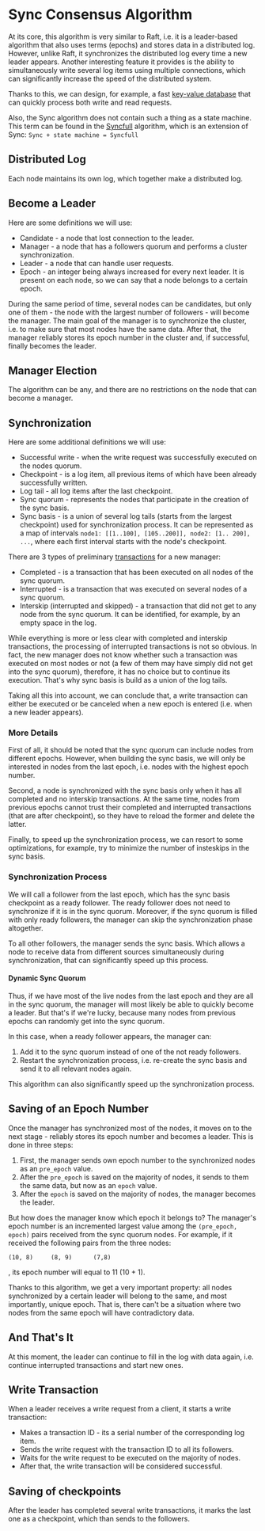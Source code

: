 # Sync Consensus Algorithm
At its core, this algorithm is very similar to Raft, i.e. it is a leader-based 
algorithm that also uses terms (epochs) and stores data in a distributed log. 
However, unlike Raft, it synchronizes the distributed log every time a new 
leader appears. Another interesting feature it provides is the ability to 
simultaneously write several log items using multiple connections, which can 
significantly increase the speed of the distributed system.

Thanks to this, we can design, for example, a fast [key-value database](https://github.com/ymz-ncnk/distributed-key-value-database-design) that can 
quickly process both write and read requests.

Also, the Sync algorithm does not contain such a thing as a state machine. This 
term can be found in the [Syncfull](https://github.com/ymz-ncnk/sync-consensus-algorithm/blob/main/Syncfull%20Consensus%20Algorithm.md) algorithm, which is an extension of Sync: 
`Sync + state machine = Syncfull`

## Distributed Log
Each node maintains its own log, which together make a distributed log.

## Become a Leader
Here are some definitions we will use:
- Candidate - a node that lost connection to the leader.
- Manager - a node that has a followers quorum and performs a cluster
  synchronization.
- Leader - a node that can handle user requests.
- Epoch - an integer being always increased for every next leader. It is present 
  on each node, so we can say that a node belongs to a certain epoch.

During the same period of time, several nodes can be candidates, but only one of
them - the node with the largest number of followers - will become the manager.
The main goal of the manager is to synchronize the cluster, i.e. to make sure 
that most nodes have the same data. After that, the manager reliably stores its 
epoch number in the cluster and, if successful, finally becomes the leader.

## Manager Election
The algorithm can be any, and there are no restrictions on the node that can 
become a manager.

## Synchronization
Here are some additional definitions we will use:
- Successful write - when the write request was successfully executed on the 
  nodes quorum.
- Checkpoint - is a log item, all previous items of which have been already
  successfully written.
- Log tail - all log items after the last checkpoint.
- Sync quorum - represents the nodes that participate in the creation of the 
  sync basis.
- Sync basis - is a union of several log tails (starts from the largest 
  checkpoint) used for synchronization process. It can be represented as a map 
  of intervals `node1: [[1..100], [105..200]], node2: [1.. 200], ...`, where
  each first interval starts with the node's checkpoint.

There are 3 types of preliminary [transactions](#write-transaction) for a new 
manager:
- Completed - is a transaction that has been executed on all nodes of the sync 
  quorum.
- Interrupted - is a transaction that was executed on several nodes of a sync 
  quorum.
- Interskip (interrupted and skipped) - a transaction that did not get to any 
  node from the sync quorum. It can be identified, for example, by an empty 
  space in the log.

While everything is more or less clear with completed and interskip 
transactions, the processing of interrupted transactions is not so obvious. In 
fact, the new manager does not know whether such a transaction was executed on 
most nodes or not (a few of them may have simply did not get into the sync 
quorum), therefore, it has no choice but to continue its execution. That's why
sync basis is build as a union of the log tails.

Taking all this into account, we can conclude that, a write transaction can 
either be executed or be canceled when a new epoch is entered (i.e. when a new 
leader appears).

### More Details
First of all, it should be noted that the sync quorum can include nodes from 
different epochs. However, when building the sync basis, we will only be 
interested in nodes from the last epoch, i.e. nodes with the highest epoch 
number.

Second, a node is synchronized with the sync basis only when it has all 
completed and no interskip transactions. At the same time, nodes from previous 
epochs cannot trust their completed and interrupted transactions (that are after 
checkpoint), so they have to reload the former and delete the latter.

Finally, to speed up the synchronization process, we can resort to some 
optimizations, for example, try to minimize the number of insteskips in the sync 
basis.

### Synchronization Process
We will call a follower from the last epoch, which has the sync basis checkpoint 
as a ready follower. The ready follower does not need to synchronize if it is in 
the sync quorum. Moreover, if the sync quorum is filled with only ready 
followers, the manager can skip the synchronization phase altogether.

To all other followers, the manager sends the sync basis. Which allows a node to 
receive data from different sources simultaneously during synchronization, that 
can significantly speed up this process.

#### Dynamic Sync Quorum
Thus, if we have most of the live nodes from the last epoch and they are all in 
the sync quorum, the manager will most likely be able to quickly become a 
leader. But that's if we're lucky, because many nodes from previous epochs can 
randomly get into the sync quorum.

In this case, when a ready follower appears, the manager can:
1. Add it to the sync quorum instead of one of the not ready followers.
2. Restart the synchronization process, i.e. re-create the sync basis and send 
   it to all relevant nodes again.

This algorithm can also significantly speed up the synchronization process.

## Saving of an Epoch Number
Once the manager has synchronized most of the nodes, it moves on to the next 
stage - reliably stores its epoch number and becomes a leader. This is done in
three steps:
1. First, the manager sends own epoch number to the synchronized nodes as an 
   `pre_epoch` value.
2. After the `pre_epoch` is saved on the majority of nodes, it sends to them the 
   same data, but now as an `epoch` value.
4. After the `epoch` is saved on the majority of nodes, the manager becomes the
   leader.

But how does the manager know which epoch it belongs to? The manager's epoch 
number is an incremented largest value among the `(pre_epoch, epoch)` pairs 
received from the sync quorum nodes. For example, if it received the following 
pairs from the three nodes:
```
(10, 8)		(8, 9)		(7,8)
```
, its epoch number will equal to 11 (10 + 1).

Thanks to this algorithm, we get a very important property: all nodes 
synchronized by a certain leader will belong to the same, and most importantly, 
unique epoch. That is, there can't be a situation where two nodes from the same 
epoch will have contradictory data.

## And That's It
At this moment, the leader can continue to fill in the log with data again, i.e.
continue interrupted transactions and start new ones.

## Write Transaction
When a leader receives a write request from a client, it starts a write
transaction:
- Makes a transaction ID - its a serial number of the corresponding log item.
- Sends the write request with the transaction ID to all its followers.
- Waits for the write request to be executed on the majority of nodes.
- After that, the write transaction will be considered successful.

## Saving of checkpoints
After the leader has completed several write transactions, it marks the last one
as a checkpoint, which than sends to the followers.
